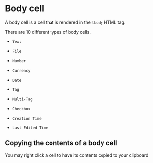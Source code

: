# Body cell

A body cell is a cell that is rendered in the `tbody` HTML tag.

There are 10 different types of body cells.

-   `Text`

-   `File`

-   `Number`

-   `Currency`

-   `Date`

-   `Tag`

-   `Multi-Tag`

-   `Checkbox`

-   `Creation Time`

-   `Last Edited Time`

## Copying the contents of a body cell

You may right click a cell to have its contents copied to your clipboard
